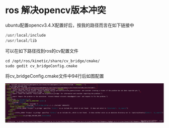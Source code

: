 # ros 解决opencv版本冲突

ubuntu配置opencv3.4.X配置好后，按我的路径而言在如下链接中

```py
/usr/local/include
/usr/local/lib
```

可以在如下路径找到ros的cv配置文件

```
cd /opt/ros/kinetic/share/cv_bridge/cmake/
sudo gedit cv_bridgeConfig.cmake
```

将cv_bridgeConfig.cmake文件中94行后如图配置

![](pics/ros_解决opencv版本冲突/pic_1.png)